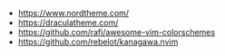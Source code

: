* <https://www.nordtheme.com/>
* <https://draculatheme.com/>
* <https://github.com/rafi/awesome-vim-colorschemes>
* <https://github.com/rebelot/kanagawa.nvim>

